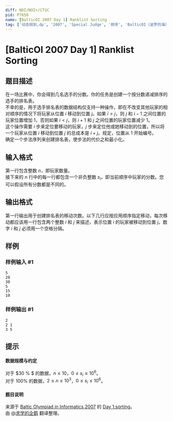 ```yaml
---
diff: NOI/NOI+/CTSC
pid: P7650
name: [BalticOI 2007 Day 1] Ranklist Sorting
tag: ['动态规划,dp', '2007', 'Special Judge', '排序', 'BalticOI（波罗的海）']
---
```

# [BalticOI 2007 Day 1] Ranklist Sorting
## 题目描述

在一场比赛中，你会得到几名选手的分数。你的任务是创建一个按分数递减排序的选手的排名表。  
不幸的是，用于选手排名表的数据结构仅支持一种操作，即在不改变其他玩家的相对顺序的情况下将玩家从位置 $i$ 移动到位置 $j$。如果 $i > j$，则 $j$ 和 $i-1$ 之间位置的玩家位置增加 $1$，否则如果 $i < j$，则 $i+1$ 和 $j$ 之间位置的玩家位置减少 $1$。  
这个操作需要 $i$ 步来定位要移动的玩家，$j$ 步来定位他或她移动到的位置，所以将一个玩家从位置 $i$ 移动到位置 $j$ 的总成本是 $i+j$。规定，位置从 $1$ 开始编号。  
确定一个步法序列来创建排名表，使步法的代价之和最小化。
## 输入格式

第一行包含整数 $n$，即玩家数量。  
接下来的 $n$ 行中的每一行都包含一个非负整数 $s_i$，即当前顺序中玩家的分数。您可以假设所有分数都是不同的。
## 输出格式

第一行输出用于创建排名表的移动次数。以下几行应按应用顺序指定移动，每次移动都应该用一行包含两个整数 $i$ 和 $j$ 来描述，表示位置 $i$ 的玩家被移动到位置 $j$。数字 $i$ 和 $j$ 必须用一个空格分隔。
## 样例

### 样例输入 #1
```
5
20
30
5
15
10
```
### 样例输出 #1
```
2
2 1
3 5
```
## 提示

#### 数据规模与约定  
对于 $30 \% $ 的数据，$n \le 10$，$0  \le s_i \le 10^6$。  
对于 $100 \%$ 的数据，$2 \le n \le 10^3$，$0  \le s_i \le 10^6$。
 #### 题目说明  
来源于 [Baltic Olympiad in Informatics 2007](https://www.boi2007.de/en/welcome) 的 [Day 1:sorting](https://www.boi2007.de/tasks/sorting.pdf)。  
由 @[求学的企鹅](/user/271784) 翻译整理。
